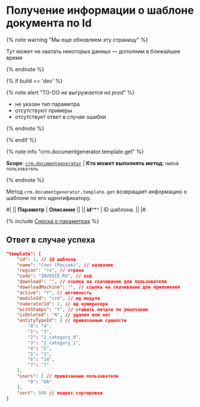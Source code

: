# Получение информации о шаблоне документа по Id

{% note warning "Мы еще обновляем эту страницу" %}

Тут может не хватать некоторых данных — дополним в ближайшее время

{% endnote %}

{% if build == 'dev' %}

{% note alert "TO-DO _не выгружается на prod_" %}

- не указан тип параметра
- отсутствуют примеры
- отсутствует ответ в случае ошибки

{% endnote %}

{% endif %}

{% note info "crm.documentgenerator.template.get" %}

**Scope**: [`crm.documentgenerator`](../../../scopes/permissions.md) | **Кто может выполнять метод**: `любой пользователь`

{% endnote %}

Метод `crm.documentgenerator.template.get` возвращает информацию о шаблоне по его идентификатору.

#|
|| **Параметр** | **Описание** ||
|| **id**^*^ | ID шаблона. ||
|#

{% include [Сноска о параметрах](../../../../_includes/required.md) %}

## Ответ в случае успеха

```json
"template": {
    "id": 1, // id шаблона
    "name": "Счет (Россия)", // название
    "region": "ru", // страна
    "code": "INVOICE_RU", // код
    "download": '', // ссылка на скачивание для пользователя
    "downloadMachine": '', // ссылка на скачивание для приложения
    "active": "Y", // активность
    "moduleId": "crm", // ид модуля
    "numeratorId": 1, // ид нумератора
    "withStamps": "Y", // ставить печати по умолчанию
    "isDeleted": "N", // удален или нет
    "entityTypeId": [ // привязанные сущности
        "0": "4",
        "1": "3",
        "2": "2_category_0",
        "3": "2_category_1",
        "4": "5",
        "5": "1",
        "6": "14",
        "7": "7"
    ],
    "users": [ // привязанные пользователи
        "0": "UA"
    ],
    "sort": 500 // индекс сортировки
}
```
